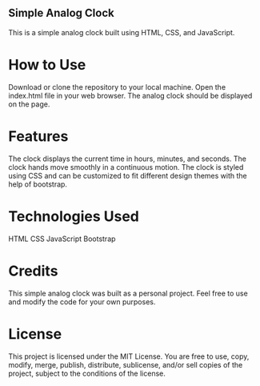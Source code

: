 ## Simple Analog Clock
This is a simple analog clock built using HTML, CSS, and JavaScript.

# How to Use
Download or clone the repository to your local machine.
Open the index.html file in your web browser.
The analog clock should be displayed on the page.
# Features
The clock displays the current time in hours, minutes, and seconds.
The clock hands move smoothly in a continuous motion.
The clock is styled using CSS and can be customized to fit different design themes with the help of bootstrap.
# Technologies Used
HTML
CSS
JavaScript
Bootstrap
# Credits
This simple analog clock was built as a personal project. Feel free to use and modify the code for your own purposes.
# License
This project is licensed under the MIT License. You are free to use, copy, modify, merge, publish, distribute, sublicense, and/or sell copies of the project, subject to the conditions of the license.
